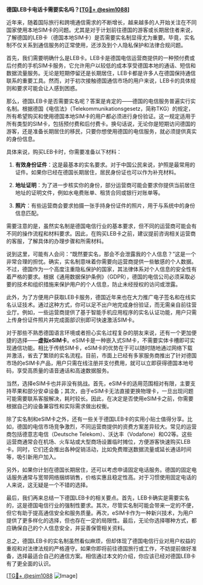 **德国LEB卡电话卡需要实名吗？[[TG💪+ @esim1088](https://t.me/s/esim1088)]**

近年来，随着国际旅行和跨境通信需求的不断增长，越来越多的人开始关注在不同国家使用本地SIM卡的问题。尤其是对于计划前往德国的游客或长期居住者来说，了解德国的LEB卡（德国本地SIM卡）是否需要实名制显得尤为重要。毕竟，实名制不仅关系到通信服务的正常使用，还涉及到个人隐私保护和法律合规问题。

首先，我们需要明确什么是LEB卡。LEB卡是德国电信运营商提供的一种预付费或后付费的手机SIM卡服务，它允许用户以较低的成本享受德国本地的通话、短信和数据流量服务。无论是短期停留还是长期居住，LEB卡都是许多人在德国保持通信联系的重要工具。然而，对于初次接触德国通信市场的用户来说，LEB卡的具体规则和要求可能会让人感到困惑。

那么，德国LEB卡是否需要实名呢？答案是肯定的——德国的电信服务普遍实行实名制。根据德国《电信法》（Telekommunikationsgesetz，简称TKG）的规定，所有希望购买和使用德国本地SIM卡的用户都必须进行身份验证。这一规定适用于所有类型的SIM卡，包括预付费和后付费卡。换句话说，无论你是短期访问德国的游客，还是准备长期居住的移民，只要你想使用德国的电信服务，就必须提供真实的身份信息。

具体来说，购买LEB卡时，你需要准备以下材料：

1. **有效身份证件**：这是最基本的实名要求。对于中国公民来说，护照是最常用的证件。如果你已经在德国长期居住，居民身份证也可以作为补充材料。
   
2. **地址证明**：为了进一步核实你的身份，部分运营商可能会要求你提供当前居住地址的证明文件，例如水电费账单、租赁合同或银行对账单等。

3. **照片**：有些运营商会要求拍摄一张手持身份证件的照片，用于与系统中的身份信息匹配。

需要注意的是，虽然实名制是德国电信行业的基本要求，但不同的运营商可能会有不同的操作流程和材料要求。因此，在购买LEB卡之前，建议提前咨询相关运营商的客服，了解具体的办理步骤和所需材料。

说到这里，可能有人会问：“既然要实名，那会不会泄露我的个人信息？”这是一个非常合理的担忧。确实，实名制意味着你需要向运营商提供一些敏感的个人数据。不过，德国作为一个高度注重隐私保护的国家，其法律体系对个人信息的安全性有着严格的要求。根据《通用数据保护条例》（GDPR），德国的电信公司必须采取必要的技术和组织措施来保护用户的个人信息，防止未经授权的访问或泄露。

此外，为了方便用户获取LEB卡服务，德国近年来也在大力推广电子签名和在线实名认证技术。通过这种方式，你可以足不出户地完成身份验证，而无需亲自前往营业厅。例如，一些运营商提供了基于智能手机应用程序的实名认证功能，用户只需上传身份证件照片并完成面部识别即可快速激活SIM卡。

对于那些不熟悉德国语言环境或者担心实名过程复杂的朋友来说，还有一个更加便捷的选择——**虚拟eSIM卡**。eSIM卡是一种嵌入式SIM卡，不需要实体卡槽即可实现通信功能。相比于传统SIM卡，eSIM卡的优势在于可以随时随地通过网络下载并激活，省去了繁琐的实名流程。目前，市面上已经有多家服务商推出了针对德国市场的eSIM卡产品，用户只需在线注册并支付费用，就可以立即获得德国本地号码，享受高质量的语音通话和高速数据服务。

当然，选择eSIM卡也并非没有挑战。首先，eSIM卡的适用范围相对有限，主要支持苹果和部分安卓设备；其次，由于eSIM卡无法直接更换物理卡，一旦出现问题可能需要联系客服解决，耗时较长。因此，在决定是否使用eSIM卡之前，你需要根据自己的设备兼容性和实际需求做出权衡。

除了实名制和eSIM卡之外，还有一些关于德国LEB卡的实用小贴士值得分享。比如，德国的电信市场竞争激烈，不同运营商提供的资费方案差异较大。常见的运营商包括德意志电信（Deutsche Telekom）、沃达丰（Vodafone）和O2等。这些运营商通常会在机场、火车站或大型商场设置临时摊位，方便游客快速购买LEB卡。同时，它们还会推出各种促销活动，比如免费赠送数据流量或延长通话时间等，吸引新用户加入。

另外，如果你计划在德国长期居住，还可以考虑申请固定电话服务。德国的固定电话服务通常与宽带网络捆绑销售，价格实惠且稳定性高。对于习惯使用固定电话的人来说，这无疑是一个不错的选择。

最后，我们再来总结一下德国LEB卡的相关要点。首先，LEB卡确实是需要实名的，这是德国电信行业的强制性要求。其次，尽管实名制可能会带来一定的不便，但它有助于提高通信安全和服务质量。再次，eSIM卡作为一种新兴技术，为用户提供了更多样化的选择，但也存在一定的局限性。最后，无论你选择哪种方式，都应确保自己的个人信息安全，并妥善保管相关资料。

总之，德国LEB卡的实名制虽然看似麻烦，但却体现了德国电信行业对用户权益的重视和对法律法规的严格遵守。如果你即将前往德国旅行或工作，不妨提前做好准备，选择最适合自己的通信方案。相信通过本文的介绍，你应该已经对德国LEB卡有了更全面的认识。

[[TG💪+ @esim1088](https://t.me/s/esim1088) ![Image](https://i.postimg.cc/4NQfJmqS/Snipaste-2025-05-13-00-14-12.png)]